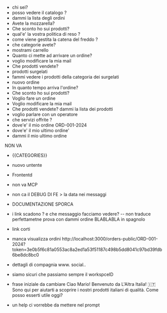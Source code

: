 - chi sei?
- posso vedere il catalogo ?
- dammi la lista degli ordini
- Avete la mozzarella?
- Che sconto ho sui prodotti?
- qual'e' la vostra politica di reso ?
- come viene gestita la catena del freddo ?
- che categorie avete?
- mostrami carrello
- Quanto ci mette ad arrivare un ordine?
- voglio modificare la mia mail
- Che prodotti vendete?
- prodotti surgelati
- fammi vedere i prodotti della categoria dei surgelati
- nuovo ordine
- In quanto tempo arriva l'ordine?
- Che sconto ho sui prodotti?
- Voglio fare un ordine
- Voglio modificare la mia mail
- Che prodotti vendete? dammi la lista dei prodotti
- voglio parlare con un operatore
- che servizi offrite ?
- dove'e' il mio ordine ORD-001-2024
- dove'e' il mio ultimo ordine'
- dammi il mio ultimo ordine

NON VA

- {{CATEGORIES}}
- nuovo untente
- Frontentd
- non va MCP
- non ca il DEBUG DI FE > la data nei messaggi
- DOCUMENTAZIONE SPORCA

- i link scadono ? e che messaggio facciamo vedere?
  -- non traduce perfettametne prova con dammi ordine BLABLABLA in spagnolo
- link corti
- manca visualizza ordini
  http://localhost:3000/orders-public/ORD-001-2024?token=3e0b5f6c81a0553ac8a2ed1a53f51187c498b5dd8041c97bd39fdb6be8dc8bc0
- dettagli di compagnia www. social..
- siamo sicuri che passiamo sempre il workspceID
- frase iniziale da cambiare
  Ciao Mario! Benvenuto da L'Altra Italia! 🇮🇹 Sono qui per aiutarti a scoprire i nostri prodotti italiani di qualità. Come posso esserti utile oggi?

- un help ci vorrebbe da mettere nel prompt
